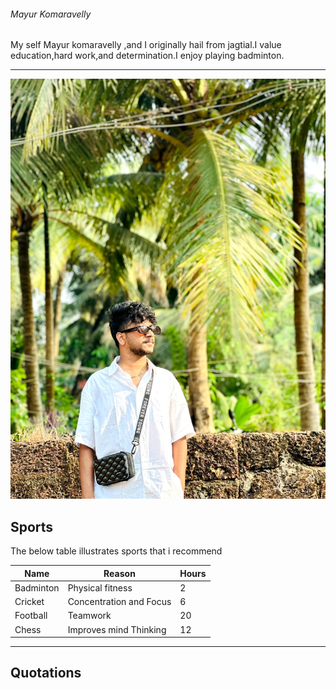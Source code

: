 ###### Mayur Komaravelly

My self Mayur komaravelly ,and I originally hail from jagtial.I value education,hard work,and determination.I enjoy playing badminton.




***

![mypicture](https://github.com/mayurmonu/my2-KOMARAVELLY/blob/main/mayur.jpeg)

## Sports
The below table illustrates sports that i recommend

| Name | Reason | Hours
| ---------------|-------------|------------|
| Badminton | Physical fitness | 2 |
| Cricket | Concentration and Focus | 6 |
| Football | Teamwork | 20 |
| Chess | Improves mind Thinking | 12 |

***

## Quotations

>